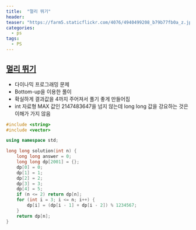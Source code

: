 ```yaml
---
title:  "멀리 뛰기"
header:
teaser: "https://farm5.staticflickr.com/4076/4940499208_b79b77fb0a_z.jpg"
categories:
  - ps
tags:
  - PS
---
```


[멀리 뛰기](https://programmers.co.kr/learn/courses/30/lessons/12914)
---

- 다이나믹 프로그래밍 문제
- Bottom-up을 이용한 풀이
- 확실하게 결과값을 4까지 주어져서 풀기 좋게 만들어짐
- int 자료형 MAX 값인 2147483647을 넘지 않는데 long long 값을 강요하는 것은 이해가 가지 않음

```c++
#include <string>
#include <vector>

using namespace std;

long long solution(int n) {
    long long answer = 0;
    long long dp[2001] = {};
    dp[0] = 0;
    dp[1] = 1;
    dp[2] = 2;
    dp[3] = 3;
    dp[4] = 5;
    if (n <= 2) return dp[n];
    for (int i = 3; i <= n; i++) {
        dp[i] = (dp[i - 1] + dp[i - 2]) % 1234567;
    }
    return dp[n];
}
```